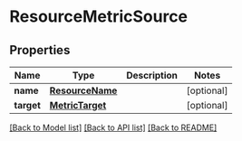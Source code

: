 # ResourceMetricSource

## Properties
Name | Type | Description | Notes
------------ | ------------- | ------------- | -------------
**name** | [**ResourceName**](ResourceName.md) |  | [optional] 
**target** | [**MetricTarget**](MetricTarget.md) |  | [optional] 

[[Back to Model list]](../README.md#documentation-for-models) [[Back to API list]](../README.md#documentation-for-api-endpoints) [[Back to README]](../README.md)


